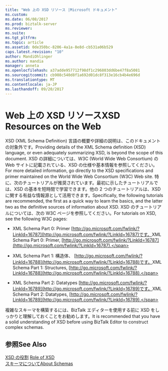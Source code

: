 ```yaml
---
title: "Web 上の XSD リソース |Microsoft ドキュメント"
ms.custom: 
ms.date: 06/08/2017
ms.prod: biztalk-server
ms.reviewer: 
ms.suite: 
ms.tgt_pltfrm: 
ms.topic: article
ms.assetid: 0de350bc-8206-4a1a-8e8d-cb531a06b529
caps.latest.revision: "10"
author: MandiOhlinger
ms.author: mandia
manager: anneta
ms.openlocfilehash: a37adde957712f98df1c296803dd6be47f8a5081
ms.sourcegitcommit: cb908c540d8f1a692d01dc8f313e16cb4b4e696d
ms.translationtype: MT
ms.contentlocale: ja-JP
ms.lasthandoff: 09/20/2017
---
```

# <a name="xsd-resources-on-the-web"></a><span data-ttu-id="190dd-102">Web 上の XSD リソース</span><span class="sxs-lookup"><span data-stu-id="190dd-102">XSD Resources on the Web</span></span>
<span data-ttu-id="190dd-103">XSD (XML Schema Definition) 言語の概要や詳細の説明は、このドキュメントの対象外です。</span><span class="sxs-lookup"><span data-stu-id="190dd-103">Providing details of the XML Schema definition (XSD) language, or even adequately summarizing XSD, is beyond the scope of this document.</span></span> <span data-ttu-id="190dd-104">XSD の詳細については、W3C (World Wide Web Consortium) の Web サイトに記載されている、XSD の仕様や基本情報を参照してください。</span><span class="sxs-lookup"><span data-stu-id="190dd-104">For more detailed information, go directly to the XSD specifications and primer maintained on the World Wide Web Consortium (W3C) Web site.</span></span> <span data-ttu-id="190dd-105">特に、次のチュートリアルが推奨されています。最初に示したチュートリアルでは、XSD の基本を短時間で学習できます。他の 2 つのチュートリアルは、XSD に関する有益な情報源として活用できます。</span><span class="sxs-lookup"><span data-stu-id="190dd-105">Specifically, the following tutorials are recommended, the first as a quick way to learn the basics, and the latter two as the definitive sources of information about XSD.</span></span> <span data-ttu-id="190dd-106">XSD のチュートリアルについては、次の W3C ページを参照してください。</span><span class="sxs-lookup"><span data-stu-id="190dd-106">For tutorials on XSD, see the following W3C pages:</span></span>  
  
-   <span data-ttu-id="190dd-107">XML Schema Part 0: Primer [http://go.microsoft.com/fwlink/?LinkId=16787](http://go.microsoft.com/fwlink/?LinkId=16787)です。</span><span class="sxs-lookup"><span data-stu-id="190dd-107">XML Schema Part 0: Primer, [http://go.microsoft.com/fwlink/?LinkId=16787](http://go.microsoft.com/fwlink/?LinkId=16787).</span></span>  
  
-   <span data-ttu-id="190dd-108">XML Schema Part 1: 構造体、 [http://go.microsoft.com/fwlink/?LinkId=16788](http://go.microsoft.com/fwlink/?LinkId=16788)です。</span><span class="sxs-lookup"><span data-stu-id="190dd-108">XML Schema Part 1: Structures, [http://go.microsoft.com/fwlink/?LinkId=16788](http://go.microsoft.com/fwlink/?LinkId=16788).</span></span>  
  
-   <span data-ttu-id="190dd-109">XML Schema Part 2: Datatypes [http://go.microsoft.com/fwlink/?LinkId=16789](http://go.microsoft.com/fwlink/?LinkId=16789)です。</span><span class="sxs-lookup"><span data-stu-id="190dd-109">XML Schema Part 2: Datatypes, [http://go.microsoft.com/fwlink/?LinkId=16789](http://go.microsoft.com/fwlink/?LinkId=16789).</span></span>  
  
 <span data-ttu-id="190dd-110">複雑なスキーマを構築するには、BizTalk エディターを使用する前に XSD をしっかりと理解しておくことをお勧めします。</span><span class="sxs-lookup"><span data-stu-id="190dd-110">It is recommended that you have a solid understanding of XSD before using BizTalk Editor to construct complex schemas.</span></span>  
  
## <a name="see-also"></a><span data-ttu-id="190dd-111">参照</span><span class="sxs-lookup"><span data-stu-id="190dd-111">See Also</span></span>  
 <span data-ttu-id="190dd-112">[XSD の役割](../core/role-of-xsd.md) </span><span class="sxs-lookup"><span data-stu-id="190dd-112">[Role of XSD](../core/role-of-xsd.md) </span></span>  
 [<span data-ttu-id="190dd-113">スキーマについて</span><span class="sxs-lookup"><span data-stu-id="190dd-113">About Schemas</span></span>](../core/about-schemas.md)